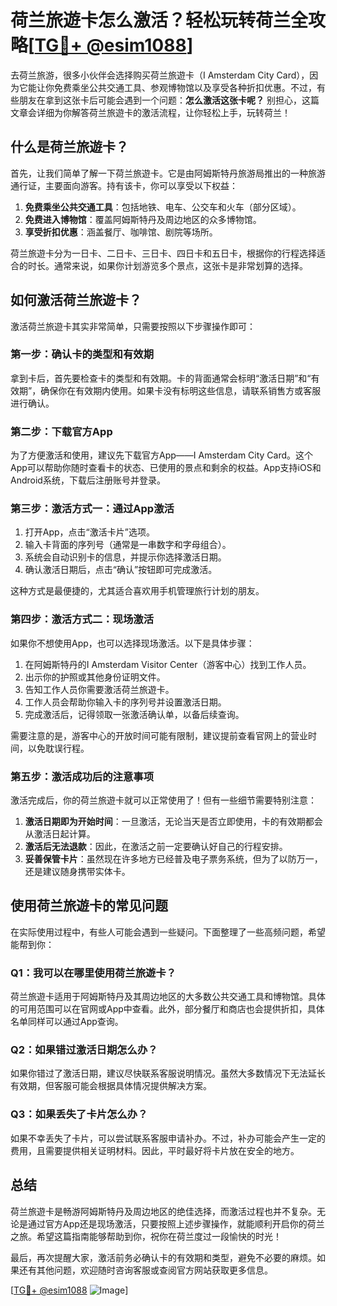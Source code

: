 # 荷兰旅遊卡怎么激活？轻松玩转荷兰全攻略[[TG💪+ @esim1088](https://t.me/s/esim1088)]

去荷兰旅游，很多小伙伴会选择购买荷兰旅遊卡（I Amsterdam City Card），因为它能让你免费乘坐公共交通工具、参观博物馆以及享受各种折扣优惠。不过，有些朋友在拿到这张卡后可能会遇到一个问题：**怎么激活这张卡呢？** 别担心，这篇文章会详细为你解答荷兰旅遊卡的激活流程，让你轻松上手，玩转荷兰！

## 什么是荷兰旅遊卡？

首先，让我们简单了解一下荷兰旅遊卡。它是由阿姆斯特丹旅游局推出的一种旅游通行证，主要面向游客。持有该卡，你可以享受以下权益：

1. **免费乘坐公共交通工具**：包括地铁、电车、公交车和火车（部分区域）。
2. **免费进入博物馆**：覆盖阿姆斯特丹及周边地区的众多博物馆。
3. **享受折扣优惠**：涵盖餐厅、咖啡馆、剧院等场所。

荷兰旅遊卡分为一日卡、二日卡、三日卡、四日卡和五日卡，根据你的行程选择适合的时长。通常来说，如果你计划游览多个景点，这张卡是非常划算的选择。

## 如何激活荷兰旅遊卡？

激活荷兰旅遊卡其实非常简单，只需要按照以下步骤操作即可：

### 第一步：确认卡的类型和有效期

拿到卡后，首先要检查卡的类型和有效期。卡的背面通常会标明“激活日期”和“有效期”，确保你在有效期内使用。如果卡没有标明这些信息，请联系销售方或客服进行确认。

### 第二步：下载官方App

为了方便激活和使用，建议先下载官方App——I Amsterdam City Card。这个App可以帮助你随时查看卡的状态、已使用的景点和剩余的权益。App支持iOS和Android系统，下载后注册账号并登录。

### 第三步：激活方式一：通过App激活

1. 打开App，点击“激活卡片”选项。
2. 输入卡背面的序列号（通常是一串数字和字母组合）。
3. 系统会自动识别卡的信息，并提示你选择激活日期。
4. 确认激活日期后，点击“确认”按钮即可完成激活。

这种方式是最便捷的，尤其适合喜欢用手机管理旅行计划的朋友。

### 第四步：激活方式二：现场激活

如果你不想使用App，也可以选择现场激活。以下是具体步骤：

1. 在阿姆斯特丹的I Amsterdam Visitor Center（游客中心）找到工作人员。
2. 出示你的护照或其他身份证明文件。
3. 告知工作人员你需要激活荷兰旅遊卡。
4. 工作人员会帮助你输入卡的序列号并设置激活日期。
5. 完成激活后，记得领取一张激活确认单，以备后续查询。

需要注意的是，游客中心的开放时间可能有限制，建议提前查看官网上的营业时间，以免耽误行程。

### 第五步：激活成功后的注意事项

激活完成后，你的荷兰旅遊卡就可以正常使用了！但有一些细节需要特别注意：

1. **激活日期即为开始时间**：一旦激活，无论当天是否立即使用，卡的有效期都会从激活日起计算。
2. **激活后无法退款**：因此，在激活之前一定要确认好自己的行程安排。
3. **妥善保管卡片**：虽然现在许多地方已经普及电子票务系统，但为了以防万一，还是建议随身携带实体卡。

## 使用荷兰旅遊卡的常见问题

在实际使用过程中，有些人可能会遇到一些疑问。下面整理了一些高频问题，希望能帮到你：

### Q1：我可以在哪里使用荷兰旅遊卡？

荷兰旅遊卡适用于阿姆斯特丹及其周边地区的大多数公共交通工具和博物馆。具体的可用范围可以在官网或App中查看。此外，部分餐厅和商店也会提供折扣，具体名单同样可以通过App查询。

### Q2：如果错过激活日期怎么办？

如果你错过了激活日期，建议尽快联系客服说明情况。虽然大多数情况下无法延长有效期，但客服可能会根据具体情况提供解决方案。

### Q3：如果丢失了卡片怎么办？

如果不幸丢失了卡片，可以尝试联系客服申请补办。不过，补办可能会产生一定的费用，且需要提供相关证明材料。因此，平时最好将卡片放在安全的地方。

## 总结

荷兰旅遊卡是畅游阿姆斯特丹及周边地区的绝佳选择，而激活过程也并不复杂。无论是通过官方App还是现场激活，只要按照上述步骤操作，就能顺利开启你的荷兰之旅。希望这篇指南能够帮助到你，祝你在荷兰度过一段愉快的时光！

最后，再次提醒大家，激活前务必确认卡的有效期和类型，避免不必要的麻烦。如果还有其他问题，欢迎随时咨询客服或查阅官方网站获取更多信息。

[[TG💪+ @esim1088](https://t.me/s/esim1088) ![Image](https://i.postimg.cc/4NQfJmqS/Snipaste-2025-05-13-00-14-12.png)]
